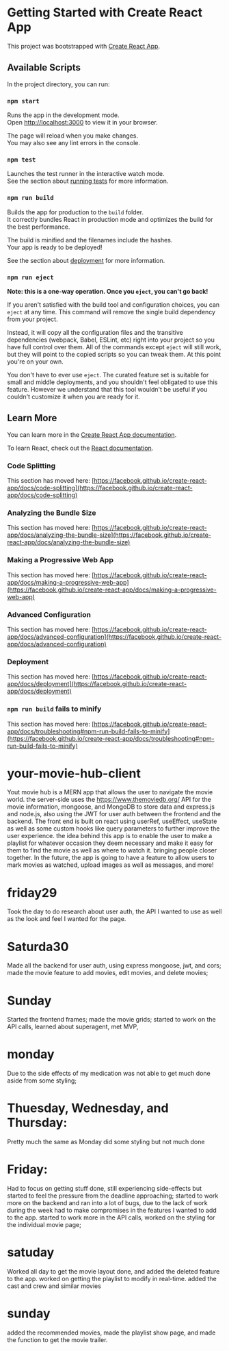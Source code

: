 # Getting Started with Create React App

This project was bootstrapped with [Create React App](https://github.com/facebook/create-react-app).

## Available Scripts

In the project directory, you can run:

### `npm start`

Runs the app in the development mode.\
Open [http://localhost:3000](http://localhost:3000) to view it in your browser.

The page will reload when you make changes.\
You may also see any lint errors in the console.

### `npm test`

Launches the test runner in the interactive watch mode.\
See the section about [running tests](https://facebook.github.io/create-react-app/docs/running-tests) for more information.

### `npm run build`

Builds the app for production to the `build` folder.\
It correctly bundles React in production mode and optimizes the build for the best performance.

The build is minified and the filenames include the hashes.\
Your app is ready to be deployed!

See the section about [deployment](https://facebook.github.io/create-react-app/docs/deployment) for more information.

### `npm run eject`

**Note: this is a one-way operation. Once you `eject`, you can't go back!**

If you aren't satisfied with the build tool and configuration choices, you can `eject` at any time. This command will remove the single build dependency from your project.

Instead, it will copy all the configuration files and the transitive dependencies (webpack, Babel, ESLint, etc) right into your project so you have full control over them. All of the commands except `eject` will still work, but they will point to the copied scripts so you can tweak them. At this point you're on your own.

You don't have to ever use `eject`. The curated feature set is suitable for small and middle deployments, and you shouldn't feel obligated to use this feature. However we understand that this tool wouldn't be useful if you couldn't customize it when you are ready for it.

## Learn More

You can learn more in the [Create React App documentation](https://facebook.github.io/create-react-app/docs/getting-started).

To learn React, check out the [React documentation](https://reactjs.org/).

### Code Splitting

This section has moved here: [https://facebook.github.io/create-react-app/docs/code-splitting](https://facebook.github.io/create-react-app/docs/code-splitting)

### Analyzing the Bundle Size

This section has moved here: [https://facebook.github.io/create-react-app/docs/analyzing-the-bundle-size](https://facebook.github.io/create-react-app/docs/analyzing-the-bundle-size)

### Making a Progressive Web App

This section has moved here: [https://facebook.github.io/create-react-app/docs/making-a-progressive-web-app](https://facebook.github.io/create-react-app/docs/making-a-progressive-web-app)

### Advanced Configuration

This section has moved here: [https://facebook.github.io/create-react-app/docs/advanced-configuration](https://facebook.github.io/create-react-app/docs/advanced-configuration)

### Deployment

This section has moved here: [https://facebook.github.io/create-react-app/docs/deployment](https://facebook.github.io/create-react-app/docs/deployment)

### `npm run build` fails to minify

This section has moved here: [https://facebook.github.io/create-react-app/docs/troubleshooting#npm-run-build-fails-to-minify](https://facebook.github.io/create-react-app/docs/troubleshooting#npm-run-build-fails-to-minify)


# your-movie-hub-client
Yout movie hub is a MERN app that allows the user to navigate the movie world. the server-side uses the https://www.themoviedb.org/ API for the movie information, mongoose, and MongoDB to store data and express.js and node.js, also using the JWT for user auth between the frontend and the backend. The front end is built on react using userRef, useEffect, useState as well as some custom hooks like query parameters to further improve the user experience.
the idea behind this app is to enable the user to make a playlist for whatever occasion they deem necessary and make it easy for them to find the movie as well as where to watch it. bringing people closer together. 
In the future, the app is going to have a feature to allow users to mark movies as watched, upload images as well as messages, and more!

# friday29
Took the day to do research about user auth, the API I wanted to use as well as the look and feel I wanted for the page.

# Saturda30
Made all the backend for user auth, using express mongoose, jwt, and cors; made the movie feature to add movies, edit movies, and delete movies;


# Sunday
Started the frontend frames; made the movie grids; started to work on the API calls, learned about superagent, met MVP,

# monday
Due to the side effects of my medication was not able to get much done aside from some styling;

# Thuesday, Wednesday, and Thursday:
Pretty much the same as Monday did some styling but not much done

# Friday:
Had to focus on getting stuff done, still experiencing side-effects but started to feel the pressure from the deadline approaching; started to work more on the backend and ran into a lot of bugs, due to the lack of work during the week had to make compromises in the features I wanted to add to the app. started to work more in the API calls, worked on the styling for the individual movie page;

# satuday
Worked all day to get the movie layout done, and added the deleted feature to the app. worked on getting the playlist to modify in real-time. added the cast and crew and similar movies


# sunday
added the recommended movies, made the playlist show page, and made the function to get the movie trailer.